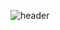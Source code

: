 ![header](https://capsule-render.vercel.app/api?type=venom&color=B897FF&height=200&section=header&text=엄수현&fontSize=30&fontColor=30A9DE)
